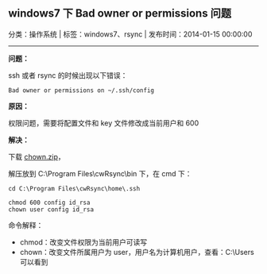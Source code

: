 ## windows7 下 Bad owner or permissions 问题

分类：操作系统 | 标签：windows7、rsync | 发布时间：2014-01-15 00:00:00

---

**问题：**

ssh 或者 rsync 的时候出现以下错误：
```
Bad owner or permissions on ~/.ssh/config
```

**原因：**

权限问题，需要将配置文件和 key 文件修改成当前用户和 600

**解决：**

下载 [chown.zip](/posts/2014/01/15/chown.zip)，

解压放到 C:\Program Files\cwRsync\bin 下，在 cmd 下：

```
cd C:\Program Files\cwRsync\home\.ssh

chmod 600 config id_rsa
chown user config id_rsa
```

命令解释：

* chmod：改变文件权限为当前用户可读写
* chown：改变文件所属用户为 user，用户名为计算机用户，查看：C:\Users 可以看到